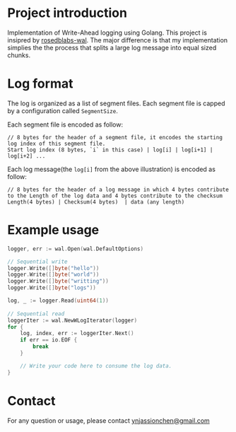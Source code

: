 # Project introduction
Implementation of Write-Ahead logging using Golang. This project is insipred by [rosedblabs-wal](https://github.com/rosedblabs/wal). The major difference is that my implementation simplies the the process that splits a large log message into equal sized chunks.

# Log format
The log is organized as a list of segment files. Each segment file is capped by a configuration called `SegmentSize`.

Each segment file is encoded as follow:
```
// 8 bytes for the header of a segment file, it encodes the starting log index of this segment file.
Start log index (8 bytes, `i` in this case) | log[i] | log[i+1] | log[i+2] ...
```

Each log message(the `log[i]` from the above illustration) is encoded as follow:
```
// 8 bytes for the header of a log message in which 4 bytes contribute to the Length of the log data and 4 bytes contribute to the checksum
Length(4 bytes) | Checksum(4 bytes)  | data (any length)
```

# Example usage
```go
logger, err := wal.Open(wal.DefaultOptions)

// Sequential write
logger.Write([]byte("hello"))
logger.Write([]byte("world"))
logger.Write([]byte("writting"))
logger.Write([]byte("logs"))

log, _ := logger.Read(uint64(1))
	
// Sequential read
loggerIter := wal.NewWLogIterator(logger)
for {
	log, index, err := loggerIter.Next()
	if err == io.EOF {
		break
	}

    // Write your code here to consume the log data.
}
```

# Contact
For any question or usage, please contact ynjassionchen@gmail.com